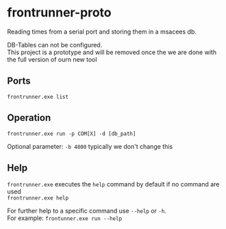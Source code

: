 # frontrunner-proto

Reading times from a serial port and storing them in a msacees db.  

DB-Tables can not be configured.  
This project is a prototype and will be removed once the we are done with the full version of ourn new tool


## Ports 

`frontrunner.exe list`


## Operation

`frontrunner.exe run -p COM[X] -d [db_path]`

Optional parameter: `-b 4800` typically we don't change this 

## Help

`frontrunner.exe` executes the `help` command  by default if no command are used  
`frontrunner.exe help`

For further help to a specific command use `--help` or `-h`.  
For example: `frontunner.exe run --help` 